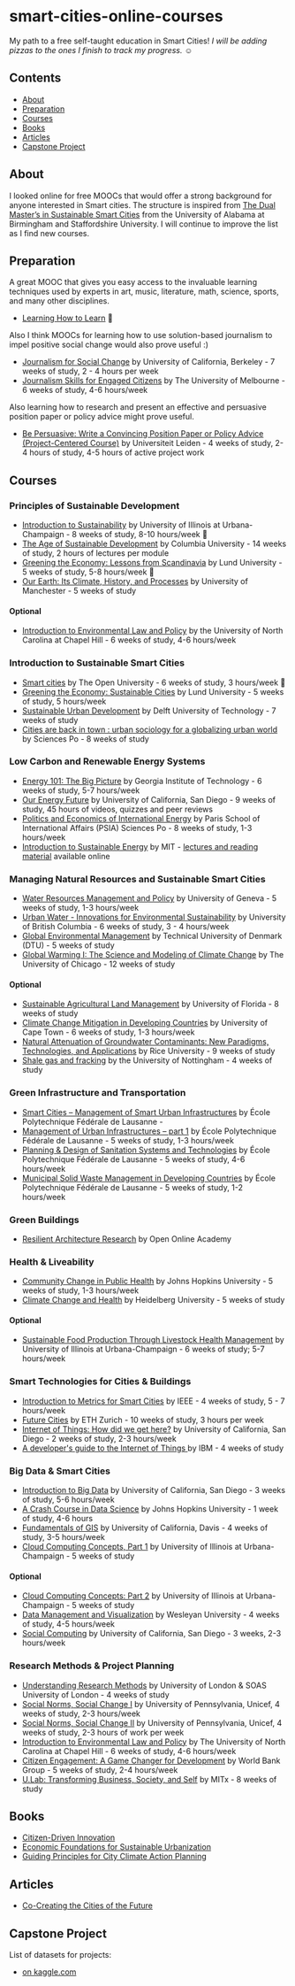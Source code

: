# smart-cities-online-courses
My path to a free self-taught education in Smart Cities! *I will be adding pizzas to the ones I finish to track my progress.* :relaxed:

## Contents

- [About](#about)
- [Preparation](#preparation)
- [Courses](#courses)
- [Books](#books)
- [Articles](#articles)
- [Capstone Project](#capstoneproject)

## About

I looked online for free MOOCs that would offer a strong background for anyone interested in Smart cities. The structure is inspired from [The Dual Master’s in Sustainable Smart Cities](http://www.staffs.ac.uk/postgraduate/smartcities/programmedetails/) from the University of Alabama at Birmingham and Staffordshire University. I will continue to improve the list as I find new courses.

## Preparation

A great MOOC that gives you easy access to the invaluable learning techniques used by experts in art, music, literature, math, science, sports, and many other disciplines. 

- [Learning How to Learn](https://www.coursera.org/learn/learning-how-to-learn) :pizza:

Also I think MOOCs for learning how to use solution-based journalism to impel positive social change would also prove useful :)

- [Journalism for Social Change](https://www.edx.org/course/journalism-social-change-uc-berkeleyx-j4sc101x-0) by University of California, Berkeley - 7 weeks of study, 2 - 4 hours per week
- [Journalism Skills for Engaged Citizens](https://www.coursera.org/learn/journalism-skills) by The University of Melbourne - 6 weeks of study, 4-6 hours/week

Also learning how to research and present an effective and persuasive position paper or policy advice might prove useful.

- [Be Persuasive: Write a Convincing Position Paper or Policy Advice (Project-Centered Course)](https://www.coursera.org/learn/persuasive-writing) by Universiteit Leiden - 4 weeks of study, 2-4 hours of study, 4-5 hours of active project work

## Courses

### Principles of Sustainable Development

- [Introduction to Sustainability](https://www.coursera.org/learn/sustainability/) by University of Illinois at Urbana-Champaign - 8 weeks of study, 8-10 hours/week :pizza:
- [The Age of Sustainable Development](https://www.coursera.org/learn/sustainable-development) by Columbia University - 14 weeks of study, 2 hours of lectures per module
- [Greening the Economy: Lessons from Scandinavia](https://www.coursera.org/learn/greening-the-economy) by Lund University - 5 weeks of study, 5-8 hours/week :pizza:
- [Our Earth: Its Climate, History, and Processes](https://www.coursera.org/learn/our-earth) by University of Manchester - 5 weeks of study

#### Optional

- [Introduction to Environmental Law and Policy](https://www.coursera.org/learn/environmental-law) by the University of North Carolina at Chapel Hill - 6 weeks of study, 4-6 hours/week

### Introduction to Sustainable Smart Cities

- [Smart cities](https://www.futurelearn.com/courses/smart-cities) by The Open University - 6 weeks of study, 3 hours/week :pizza:
- [Greening the Economy: Sustainable Cities](https://www.coursera.org/learn/gte-sustainable-cities/) by Lund University - 5 weeks of study, 5 hours/week
- [Sustainable Urban Development](https://courses.edx.org/courses/course-v1:DelftWageningenX+AMS.URB.1x+1T2016/info) by Delft University of Technology - 7 weeks of study
- [Cities are back in town : urban sociology for a globalizing urban world](https://www.coursera.org/learn/urban-development) by Sciences Po - 8 weeks of study

### Low Carbon and Renewable Energy Systems 

- [Energy 101: The Big Picture](https://www.coursera.org/learn/energy-101) by Georgia Institute of Technology - 6 weeks of study, 5-7 hours/week
- [Our Energy Future](https://www.coursera.org/learn/future-of-energy) by University of California, San Diego - 9 weeks of study, 45 hours of videos, quizzes and peer reviews
- [Politics and Economics of International Energy](https://www.coursera.org/learn/global-energy) by Paris School of International Affairs (PSIA) Sciences Po - 8 weeks of study, 1-3 hours/week
- [Introduction to Sustainable Energy](https://ocw.mit.edu/courses/nuclear-engineering/22-081j-introduction-to-sustainable-energy-fall-2010/) by MIT - [lectures and reading material](https://ocw.mit.edu/courses/nuclear-engineering/22-081j-introduction-to-sustainable-energy-fall-2010/lectures-and-readings/) available online
  
### Managing Natural Resources and Sustainable Smart Cities 

- [Water Resources Management and Policy](https://www.coursera.org/learn/water-management) by University of Geneva - 5 weeks of study, 1-3 hours/week
- [Urban Water - Innovations for Environmental Sustainability](https://www.edx.org/course/urban-water-innovations-environmental-ubcx-water201x#.VPXUIVPF9vo) by University of British Columbia -  6 weeks of study, 3 - 4 hours/week
- [Global Environmental Management](https://www.coursera.org/learn/global-environmental-management) by Technical University of Denmark (DTU) - 5 weeks of study
- [Global Warming I: The Science and Modeling of Climate Change](https://www.coursera.org/learn/global-warming) by The University of Chicago - 12 weeks of study

#### Optional

- [Sustainable Agricultural Land Management](https://www.coursera.org/learn/sustainable-agriculture) by University of Florida - 8 weeks of study
- [Climate Change Mitigation in Developing Countries](https://www.coursera.org/learn/climate-change-mitigation) by University of Cape Town - 6 weeks of study, 1-3 hours/week
- [Natural Attenuation of Groundwater Contaminants: New Paradigms, Technologies, and Applications](https://www.coursera.org/learn/natural-attenuation-of-groundwater-contaminants) by Rice University - 9 weeks of study
- [Shale gas and fracking](https://www.futurelearn.com/courses/shale-gas/2/todo/1576) by the University of Nottingham - 4 weeks of study

### Green Infrastructure and Transportation

- [Smart Cities – Management of Smart Urban Infrastructures](https://www.coursera.org/learn/smart-cities) by École Polytechnique Fédérale de Lausanne - 
- [Management of Urban Infrastructures – part 1](https://www.coursera.org/learn/managing-urban-infrastructures-1) by École Polytechnique Fédérale de Lausanne - 5 weeks of study, 1-3 hours/week
- [Planning & Design of Sanitation Systems and Technologies](https://www.coursera.org/learn/sanitation) by École Polytechnique Fédérale de Lausanne - 5 weeks of study, 4-6 hours/week
- [Municipal Solid Waste Management in Developing Countries](https://www.coursera.org/learn/solid-waste-management) by École Polytechnique Fédérale de Lausanne - 5 weeks of study, 1-2 hours/week

### Green Buildings

- [Resilient Architecture Research](https://www.ooed.org/learn/resilient-architecture-research-fall-2014) by Open Online Academy
 
### Health & Liveability

- [Community Change in Public Health](https://www.coursera.org/learn/community-public-health) by Johns Hopkins University - 5 weeks of study, 1-3 hours/week
- [Climate Change and Health](https://iversity.org/en/courses/climate-change-and-health) by Heidelberg University - 5 weeks of study

#### Optional

- [Sustainable Food Production Through Livestock Health Management](https://www.coursera.org/learn/livestock-farming) by University of Illinois at Urbana-Champaign - 6 weeks of study; 5-7 hours/week

### Smart Technologies for Cities & Buildings

- [Introduction to Metrics for Smart Cities](https://www.edx.org/course/introduction-metrics-smart-cities-ieeex-scmtx-1x#.VPXTolPF9vo) by IEEE - 4 weeks of study, 5 - 7 hours/week
- [Future Cities](https://www.edx.org/course/future-cities-ethx-fc-01x-2#.VPXTtFPF9vo) by ETH Zurich  - 10 weeks of study, 3 hours per week 
- [Internet of Things: How did we get here?](https://www.coursera.org/learn/internet-of-things-history) by University of California, San Diego - 2 weeks of study, 2-3 hours/week
- [A developer's guide to the Internet of Things ](https://www.coursera.org/learn/developer-iot/home/welcome) by IBM - 4 weeks of study

### Big Data & Smart Cities
  
- [Introduction to Big Data](https://www.coursera.org/learn/big-data-introduction) by University of California, San Diego - 3 weeks of study, 5-6 hours/week
- [A Crash Course in Data Science](https://www.coursera.org/learn/data-science-course) by Johns Hopkins University - 1 week of study, 4-6 hours
- [Fundamentals of GIS](https://www.coursera.org/learn/gis) by University of California, Davis - 4 weeks of study, 3-5 hours/week
- [Cloud Computing Concepts, Part 1](https://www.coursera.org/learn/cloud-computing) by University of Illinois at Urbana-Champaign - 5 weeks of study 

#### Optional

- [Cloud Computing Concepts: Part 2](https://www.coursera.org/learn/cloud-computing-2) by University of Illinois at Urbana-Champaign - 5 weeks of study
- [Data Management and Visualization](https://www.coursera.org/learn/data-visualization) by Wesleyan University - 4 weeks of study, 4-5 hours/week
- [Social Computing](https://www.coursera.org/learn/social-computing) by University of California, San Diego - 3 weeks, 2-3 hours/week
  
### Research Methods & Project Planning

- [Understanding Research Methods](https://www.coursera.org/learn/research-methods/home/info) by University of London & SOAS University of London - 4 weeks of study
- [Social Norms, Social Change I](https://www.coursera.org/learn/norms) by University of Pennsylvania, Unicef, 4 weeks of study, 2-3 hours/week
- [Social Norms, Social Change II](https://www.coursera.org/learn/change) by University of Pennsylvania, Unicef, 4 weeks of study, 2-3 hours of work per week
- [Introduction to Environmental Law and Policy](https://www.coursera.org/learn/environmental-law) by The University of North Carolina at Chapel Hill - 6 weeks of study, 4-6 hours/week
- [Citizen Engagement: A Game Changer for Development](https://www.edx.org/course/citizen-engagement-game-changer-wbgx-ce01x) by World Bank Group  - 5 weeks of study, 2-4 hours/week 
- [U.Lab: Transforming Business, Society, and Self](https://courses.edx.org/courses/course-v1:MITx+15.671x+3T2015/info) by MITx - 8 weeks of study

## Books

- [Citizen-Driven Innovation](http://www.openlivinglabs.eu/sites/enoll.org/files/Citizen_Driven_Innovation_Full%284%29.pdf)
- [Economic Foundations for Sustainable Urbanization](http://unhabitat.org/books/economic-foundations-for-sustainable-urbanization-a-study-on-three-pronged-approach-planned-city-extensions-legal-framework-and-municipal-finance/)
- [Guiding Principles for City Climate Action Planning](http://unhabitat.org/books/guiding-principles-for-climate-city-planning-action/)

## Articles

- [Co-Creating the Cities of the Future](http://www.mdpi.com/1424-8220/16/11/1971)

## Capstone Project

List of datasets for projects:

- [on kaggle.com](https://www.kaggle.com/datasets?sortBy=relevance&group=featured&search=city)
